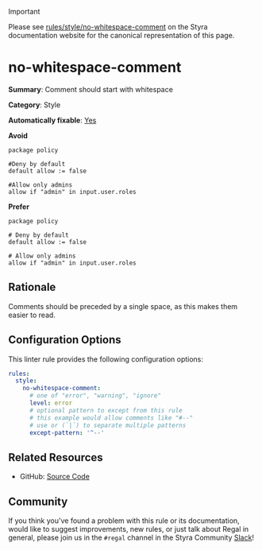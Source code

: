 > [!IMPORTANT]
> Please see [rules/style/no-whitespace-comment](https://docs.styra.com/regal/rules/style/no-whitespace-comment) on the Styra documentation website for the canonical representation of this page.

# no-whitespace-comment

**Summary**: Comment should start with whitespace

**Category**: Style

**Automatically fixable**: [Yes](/regal/fixing)

**Avoid**

```rego
package policy

#Deny by default
default allow := false

#Allow only admins
allow if "admin" in input.user.roles
```

**Prefer**

```rego
package policy

# Deny by default
default allow := false

# Allow only admins
allow if "admin" in input.user.roles
```

## Rationale

Comments should be preceded by a single space, as this makes them easier to read.

## Configuration Options

This linter rule provides the following configuration options:

```yaml
rules:
  style:
    no-whitespace-comment:
      # one of "error", "warning", "ignore"
      level: error
      # optional pattern to except from this rule
      # this example would allow comments like "#--"
      # use or (`|`) to separate multiple patterns
      except-pattern: '^--'
```

## Related Resources

- GitHub: [Source Code](https://github.com/StyraInc/regal/blob/main/bundle/regal/rules/style/no-whitespace-comment/no_whitespace_comment.rego)

## Community

If you think you've found a problem with this rule or its documentation, would like to suggest improvements, new rules,
or just talk about Regal in general, please join us in the `#regal` channel in the Styra Community
[Slack](https://inviter.co/styra)!
